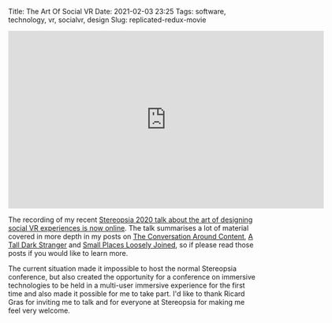 Title: The Art Of Social VR
Date: 2021-02-03 23:25
Tags: software, technology, vr, socialvr, design
Slug: replicated-redux-movie

<div class="flex-video"><iframe width="640" height="360"
src="https://www.youtube.com/embed/lMxuJC1JBSY?feature=player_detailpage"
frameborder="0" allowfullscreen></iframe></div>

The recording of my recent [Stereopsia 2020 talk about the art of designing social VR experiences is now online](https://www.youtube.com/watch?v=lMxuJC1JBSY). The talk summarises a lot of material covered in more depth in my posts on [The Conversation Around Content](https://jimpurbrick.com/2020/09/09/the-conversation-around-content/), [A Tall Dark Stranger](https://jimpurbrick.com/2020/09/16/a-tall-dark-stranger/) and [Small Places Loosely Joined](https://jimpurbrick.com/2020/09/23/small-places-loosely-joined/), so if please read those posts if you would like to learn more.

The current situation made it impossible to host the normal Stereopsia conference, but also created the opportunity for a conference on immersive technologies to be held in a multi-user immersive experience for the first time and also made it possible for me to take part. I'd like to thank Ricard Gras for inviting me to talk and for everyone at Stereopsia for making me feel very welcome.